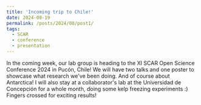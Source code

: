 ```yaml
---
title: 'Incoming trip to Chile!'
date: 2024-08-19
permalink: /posts/2024/08/post1/
tags:
  - SCAR
  - conference
  - presentation
---
```


In the coming week, our lab group is heading to the XI SCAR Open Science Conference 2024 in Pucón, Chile! We will have two talks and one poster to showcase what research we've been doing. And of course about Antarctica!
I will also stay at a collaborator's lab at the Universidad de Concepción for a whole month, doing some kelp freezing experiments :) Fingers crossed for exciting results!

